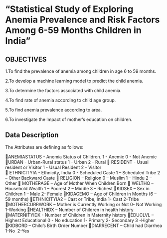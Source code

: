 # “Statistical Study of Exploring Anemia Prevalence and Risk Factors Among 6-59 Months Children in India”

## OBJECTIVES
1.To find the prevalence of anemia among children in age 6 to 59 months.

2.To develop a machine learning model to predict the child anemia.

3.To determine the factors associated with child anemia.

4.To find rate of anemia according to child age group.

5.To find anemia prevalence according to area.

6.To investigate the Impact of mother’s education on children.

## Data Description
The Attributes are defining as follows:

ANEMIASTATUS - Anemia Status of Children.
1 - Anemic   0 - Not Anemic
URBAN - Urban-Rural status
1 - Urban   2 - Rural
 RESIDENT - Usual resident or Visitor 
 1 - Usual Resident   2 - Visitor          
 ETHNICITYIA - Ethnicity, India
 0 - Scheduled Caste      1 – Scheduled Tribe     2 – Other Backward Caste
 RELIGION – Religion 
 0 – Muslim         1 – Hindu       2 – Other 
 MOTHERAGE – Age of Mother When Children Born 
 WELTHQ – Household Wealth 
1 – Poorest      2 – Middle       3 – Richest 
KIDSEX – Sex in Children 
1 – Male    2- Female 
KIDAGEMO – Age of Children in Months (6 – 59 months)
ETHNICITYIA2 – Cast or Tribe, India
1- Cast   2–Tribe
MOTHERCURRWORK – Mother is Currently Working or Not
0- Not Working    1-Working
HEALTHIDX – Number of Children in health history 
MATERNITYIDX - Number of Children in Maternity history
EDUCLVL – Highest Educational
0 - No education    1- Primary     2- Secondary      3 -Higher 
KIDBORD – Child’s Birth Order Number
DIARRECENT – Child had Diarrhea
1-No     2-Yes
